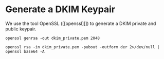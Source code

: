 # Generate a DKIM Keypair
We use the tool OpenSSL ([[openssl]]]) to generate a DKIM private and public keypair.

`openssl genrsa -out dkim_private.pem 2048`

`openssl rsa -in dkim_private.pem -pubout -outform der 2>/dev/null | openssl base64 -A`

